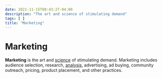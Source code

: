 ```yaml
---
date: 2021-11-15T08:43:27-04:00
description: "The art and science of stimulating demand"
tags: [ ]
title: "Marketing"
---
```


# Marketing

**Marketing** is the art and [science](science.md) of stimulating demand. Marketing includes audience selection, research, [analysis](data-analysis.md), advertising, ad buying, community outreach, pricing, product placement, and other practices.
